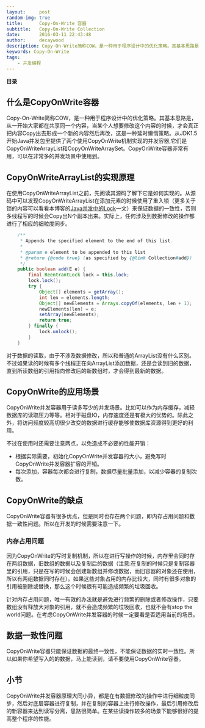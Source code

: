 ```yaml
---
layout:     post
random-img: true
title:      Copy-On-Write 容器
subtitle:   Copy-On-Write Collection
date:       2016-03-11 22:43:48
author:     decaywood
description: Copy-On-Write简称COW，是一种用于程序设计中的优化策略。其基本思路是，从一开始大家都在共享同一个内容，当某个人想要修改这个内容的时候，才会真正把内容Copy出去形成一个新的内容然后再改，这是一种延时懒惰策略。
keywords: Copy-On-Write
tags:
    - 并发编程
---
```


<b id="toc">目录</b>

## 什么是CopyOnWrite容器

Copy-On-Write简称COW，是一种用于程序设计中的优化策略。其基本思路是，从一开始大家都在共享同一个内容，当某个人想要修改这个内容的时候，才会真正把内容Copy出去形成一个新的内容然后再改，这是一种延时懒惰策略。从JDK1.5开始Java并发包里提供了两个使用CopyOnWrite机制实现的并发容器,它们是CopyOnWriteArrayList和CopyOnWriteArraySet。CopyOnWrite容器非常有用，可以在非常多的并发场景中使用到。

## CopyOnWriteArrayList的实现原理

在使用CopyOnWriteArrayList之前，先阅读其源码了解下它是如何实现的。从源码中可以发现CopyOnWriteArrayList在添加元素的时候使用了重入锁（更多关于锁的内容可以看看本博客的[Java并发中的Lock](/2016/03/06/Lock-intro/)一文）来保证数据的一致性，否则多线程写的时候会Copy出N个副本出来。实际上，任何涉及到数据修改的操作都进行了相应的细粒度同步。

```java
 	/**
     * Appends the specified element to the end of this list.
     *
     * @param e element to be appended to this list
     * @return {@code true} (as specified by {@link Collection#add})
     */
    public boolean add(E e) {
        final ReentrantLock lock = this.lock;
        lock.lock();
        try {
            Object[] elements = getArray();
            int len = elements.length;
            Object[] newElements = Arrays.copyOf(elements, len + 1);
            newElements[len] = e;
            setArray(newElements);
            return true;
        } finally {
            lock.unlock();
        }
    }
```

对于数据的读取，由于不涉及数据修改，所以和普通的ArrayList没有什么区别。不过如果读的时候有多个线程正在向ArrayList添加数据，还是会读到旧的数据，直到所读数组的引用指向修改后的新数组时，才会得到最新的数据。

## CopyOnWrite的应用场景

CopyOnWrite并发容器用于读多写少的并发场景。比如可以作为内存缓存，减轻数据库的读取压力等等。相对于磁盘IO，内存速度还是有极大的优势的。除此之外，将访问频度较高切很少改变的数据进行缓存能够使数据库资源得到更好的利用。

不过在使用时还需要注意两点，以免造成不必要的性能开销：

* 根据实际需要，初始化CopyOnWrite并发容器的大小，避免写时CopyOnWrite并发容器扩容的开销。
* 每次添加，容器每次都会进行复制，数据尽量批量添加，以减少容器的复制次数。

## CopyOnWrite的缺点

CopyOnWrite容器有很多优点，但是同时也存在两个问题，即内存占用问题和数据一致性问题。所以在开发的时候需要注意一下。

### 内存占用问题

因为CopyOnWrite的写时复制机制，所以在进行写操作的时候，内存里会同时存在两组数据，旧数组的数据以及复制后的数据（注意:在复制的时候只是复制容器里的引用，只是在写的时候会创建新数组并修改数据，而旧容器的对象还在使用，所以有两组数据同时存在）。如果这些对象占用的内存比较大，同时有很多对象的引用被删除或替换，那么这个时候很有可能造成频繁的垃圾回收。

针对内存占用问题，唯一有效的办法就是避免进行频繁的删除或者修改操作，只要数组没有释放大对象的引用，就不会造成频繁的垃圾回收，也就不会有stop the world问题。在考虑CopyOnWrite并发容器的时候一定要看是否适用当前的场景。

## 数据一致性问题

CopyOnWrite容器只能保证数据的最终一致性，不能保证数据的实时一致性。所以如果你希望写入的的数据，马上能读到，请不要使用CopyOnWrite容器。

## 小节

CopyOnWrite并发容器原理大同小异，都是在有数据修改的操作中进行细粒度同步，然后对底层容器进行复制，并在复制的容器上进行修改操作，最后引用修改后的新容器来达到读写分离，思路很简单。在某些读操作较多的场景下能够很好的提高整个程序的性能。